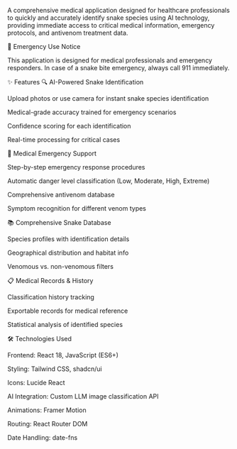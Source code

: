 
A comprehensive medical application designed for healthcare professionals to quickly and accurately identify snake species using AI technology, providing immediate access to critical medical information, emergency protocols, and antivenom treatment data.

🚨 Emergency Use Notice

This application is designed for medical professionals and emergency responders. In case of a snake bite emergency, always call 911 immediately.

✨ Features
🔍 AI-Powered Snake Identification

Upload photos or use camera for instant snake species identification

Medical-grade accuracy trained for emergency scenarios

Confidence scoring for each identification

Real-time processing for critical cases

🏥 Medical Emergency Support

Step-by-step emergency response procedures

Automatic danger level classification (Low, Moderate, High, Extreme)

Comprehensive antivenom database

Symptom recognition for different venom types

📚 Comprehensive Snake Database

Species profiles with identification details

Geographical distribution and habitat info

Venomous vs. non-venomous filters

📋 Medical Records & History

Classification history tracking

Exportable records for medical reference

Statistical analysis of identified species

🛠️ Technologies Used

Frontend: React 18, JavaScript (ES6+)

Styling: Tailwind CSS, shadcn/ui

Icons: Lucide React

AI Integration: Custom LLM image classification API

Animations: Framer Motion

Routing: React Router DOM

Date Handling: date-fns